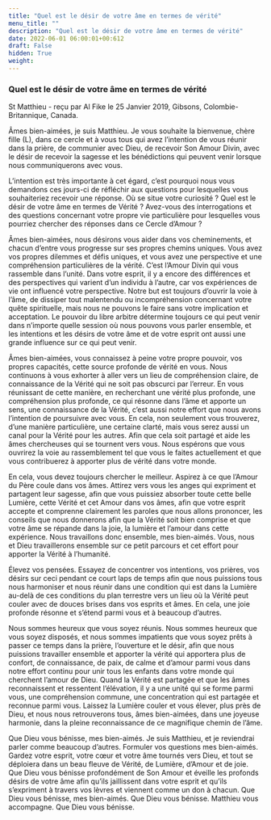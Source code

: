 ```yaml
---
title: "Quel est le désir de votre âme en termes de vérité"
menu_title: ""
description: "Quel est le désir de votre âme en termes de vérité"
date: 2022-06-01 06:00:01+00:612
draft: False
hidden: True
weight:
---
```

### Quel est le désir de votre âme en termes de vérité

St Matthieu - reçu par Al Fike le 25 Janvier 2019, Gibsons, Colombie-Britannique, Canada.

Âmes bien-aimées, je suis Matthieu. Je vous souhaite la bienvenue, chère fille (L), dans ce cercle et à vous tous qui avez l’intention de vous réunir dans la prière, de communier avec Dieu, de recevoir Son Amour Divin, avec le désir de recevoir la sagesse et les bénédictions qui peuvent venir lorsque nous communiquerons avec vous.

L’intention est très importante à cet égard, c’est pourquoi nous vous demandons ces jours-ci de réfléchir aux questions pour lesquelles vous souhaiteriez recevoir une réponse. Où se situe votre curiosité ? Quel est le désir de votre âme en termes de Vérité ? Avez-vous des interrogations et des questions concernant votre propre vie particulière pour lesquelles vous pourriez chercher des réponses dans ce Cercle d’Amour ?

Âmes bien-aimées, nous désirons vous aider dans vos cheminements, et chacun d’entre vous progresse sur ses propres chemins uniques. Vous avez vos propres dilemmes et défis uniques, et vous avez une perspective et une compréhension particulières de la vérité. C’est l’Amour Divin qui vous rassemble dans l’unité. Dans votre esprit, il y a encore des différences et des perspectives qui varient d’un individu à l’autre, car vos expériences de vie ont influencé votre perspective. Notre but est toujours d’ouvrir la voie à l’âme, de dissiper tout malentendu ou incompréhension concernant votre quête spirituelle, mais nous ne pouvons le faire sans votre implication et acceptation. Le pouvoir du libre arbitre détermine toujours ce qui peut venir dans n’importe quelle session où nous pouvons vous parler ensemble, et les intentions et les désirs de votre âme et de votre esprit ont aussi une grande influence sur ce qui peut venir.

Âmes bien-aimées, vous connaissez à peine votre propre pouvoir, vos propres capacités, cette source profonde de vérité en vous. Nous continuons à vous exhorter à aller vers un lieu de compréhension claire, de connaissance de la Vérité qui ne soit pas obscurci par l’erreur. En vous réunissant de cette manière, en recherchant une vérité plus profonde, une compréhension plus profonde, ce qui résonne dans l’âme et apporte un sens, une connaissance de la Vérité, c’est aussi notre effort que nous avons l’intention de poursuivre avec vous. En cela, non seulement vous trouverez, d’une manière particulière, une certaine clarté, mais vous serez aussi un canal pour la Vérité pour les autres. Afin que cela soit partagé et aide les âmes chercheuses qui se tournent vers vous. Nous espérons que vous ouvrirez la voie au rassemblement tel que vous le faites actuellement et que vous contribuerez à apporter plus de vérité dans votre monde.

En cela, vous devez toujours chercher le meilleur. Aspirez à ce que l’Amour du Père coule dans vos âmes. Attirez vers vous les anges qui expriment et partagent leur sagesse, afin que vous puissiez absorber toute cette belle Lumière, cette Vérité et cet Amour dans vos âmes, afin que votre esprit accepte et comprenne clairement les paroles que nous allons prononcer, les conseils que nous donnerons afin que la Vérité soit bien comprise et que votre âme se répande dans la joie, la lumière et l’amour dans cette expérience. Nous travaillons donc ensemble, mes bien-aimés. Vous, nous et Dieu travaillerons ensemble sur ce petit parcours et cet effort pour apporter la Vérité à l’humanité.

Élevez vos pensées. Essayez de concentrer vos intentions, vos prières, vos désirs sur ceci pendant ce court laps de temps afin que nous puissions tous nous harmoniser et nous réunir dans une condition qui est dans la Lumière au-delà de ces conditions du plan terrestre vers un lieu où la Vérité peut couler avec de douces brises dans vos esprits et âmes. En cela, une joie profonde résonne et s’étend parmi vous et à beaucoup d’autres.

Nous sommes heureux que vous soyez réunis. Nous sommes heureux que vous soyez disposés, et nous sommes impatients que vous soyez prêts à passer ce temps dans la prière, l’ouverture et le désir, afin que nous puissions travailler ensemble et apporter la vérité qui apportera plus de confort, de connaissance, de paix, de calme et d’amour parmi vous dans notre effort continu pour unir tous les enfants dans votre monde qui cherchent l’amour de Dieu. Quand la Vérité est partagée et que les âmes reconnaissent et ressentent l’élévation, il y a une unité qui se forme parmi vous, une compréhension commune, une concentration qui est partagée et reconnue parmi vous. Laissez la Lumière couler et vous élever, plus près de Dieu, et nous nous retrouverons tous, âmes bien-aimées, dans une joyeuse harmonie, dans la pleine reconnaissance de ce magnifique chemin de l’âme.

Que Dieu vous bénisse, mes bien-aimés. Je suis Matthieu, et je reviendrai parler comme beaucoup d’autres. Formuler vos questions mes bien-aimés. Gardez votre esprit, votre cœur et votre âme tournés vers Dieu, et tout se déploiera dans un beau fleuve de Vérité, de Lumière, d’Amour et de joie. Que Dieu vous bénisse profondément de Son Amour et éveille les profonds désirs de votre âme afin qu’ils jaillissent dans votre esprit et qu’ils s’expriment à travers vos lèvres et viennent comme un don à chacun. Que Dieu vous bénisse, mes bien-aimés. Que Dieu vous bénisse. Matthieu vous accompagne. Que Dieu vous bénisse.
